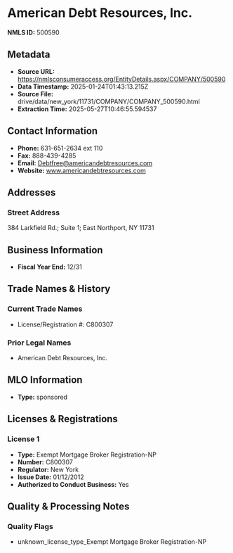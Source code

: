 # American Debt Resources, Inc.

**NMLS ID:** 500590

## Metadata
- **Source URL:** https://nmlsconsumeraccess.org/EntityDetails.aspx/COMPANY/500590
- **Data Timestamp:** 2025-01-24T01:43:13.215Z
- **Source File:** drive/data/new_york/11731/COMPANY/COMPANY_500590.html
- **Extraction Time:** 2025-05-27T10:46:55.594537

## Contact Information
- **Phone:** 631-651-2634 ext 110
- **Fax:** 888-439-4285
- **Email:** Debtfree@americandebtresources.com
- **Website:** www.americandebtresources.com

## Addresses
### Street Address
384 Larkfield Rd.; Suite 1; East Northport, NY 11731

## Business Information
- **Fiscal Year End:** 12/31

## Trade Names & History
### Current Trade Names
- License/Registration #: C800307

### Prior Legal Names
- American Debt Resources, Inc.

## MLO Information
- **Type:** sponsored

## Licenses & Registrations

### License 1
- **Type:** Exempt Mortgage Broker Registration-NP
- **Number:** C800307
- **Regulator:** New York
- **Issue Date:** 01/12/2012
- **Authorized to Conduct Business:** Yes

## Quality & Processing Notes
### Quality Flags
- unknown_license_type_Exempt Mortgage Broker Registration-NP
